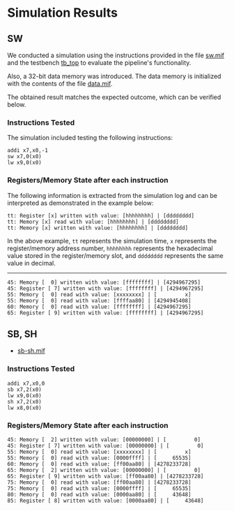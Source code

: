 # Simulation Results

## SW

We conducted a simulation using the instructions provided in the file [sw.mif](sw.mif) and the testbench [tb_top](/verif/tb_top.sv) to evaluate the pipeline's functionality.

Also, a 32-bit data memory was introduced. The data memory is initialized with the contents of the file [data.mif](data.mif).

The obtained result matches the expected outcome, which can be verified below.

### Instructions Tested

The simulation included testing the following instructions:

```assembly
addi x7,x0,-1
sw x7,0(x0)
lw x9,0(x0)
```

### Registers/Memory State after each instruction

The following information is extracted from the simulation log and can be interpreted as demonstrated in the example below:

```shell
tt: Register [x] written with value: [hhhhhhhh] | [dddddddd]
tt: Memory [x] read with value: [hhhhhhhh] | [dddddddd]
tt: Memory [x] written with value: [hhhhhhhh] | [dddddddd]
```

In the above example, `tt` represents the simulation time, `x` represents the register/memory address number, `hhhhhhhh` represents the hexadecimal value stored in the register/memory slot, and `dddddddd` represents the same value in decimal.

---

```shell
45: Memory [  0] written with value: [ffffffff] | [4294967295]
45: Register [ 7] written with value: [ffffffff] | [4294967295]
55: Memory [  0] read with value: [xxxxxxxx] | [         x]
55: Memory [  0] read with value: [ffffaa80] | [4294945408]
60: Memory [  0] read with value: [ffffffff] | [4294967295]
65: Register [ 9] written with value: [ffffffff] | [4294967295]
```

## SB, SH

- [sb-sh.mif](sb-sh.mif)

### Instructions Tested

```assembly
addi x7,x0,0
sb x7,2(x0)
lw x9,0(x0)
sh x7,2(x0)
lw x8,0(x0)
```

### Registers/Memory State after each instruction

```shell
45: Memory [  2] written with value: [00000000] | [         0]
45: Register [ 7] written with value: [00000000] | [         0]
55: Memory [  0] read with value: [xxxxxxxx] | [         x]
55: Memory [  0] read with value: [0000ffff] | [     65535]
60: Memory [  0] read with value: [ff00aa80] | [4278233728]
65: Memory [  2] written with value: [00000000] | [         0]
65: Register [ 9] written with value: [ff00aa80] | [4278233728]
75: Memory [  0] read with value: [ff00aa80] | [4278233728]
75: Memory [  0] read with value: [0000ffff] | [     65535]
80: Memory [  0] read with value: [0000aa80] | [     43648]
85: Register [ 8] written with value: [0000aa80] | [     43648]
```
